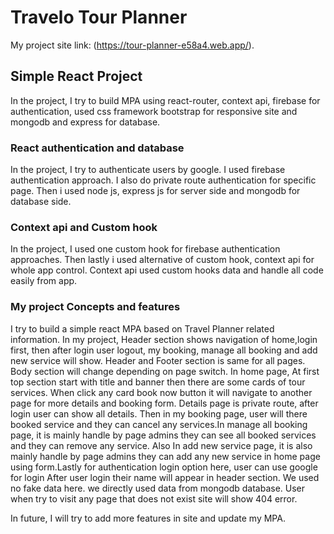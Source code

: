# Travelo Tour Planner

My project site link: (https://tour-planner-e58a4.web.app/).

## Simple React Project

In the project, I try to build MPA using react-router, context api, firebase for authentication, used css framework bootstrap for responsive site and mongodb and express for database.

### React authentication and database

In the project, I try to authenticate users by google. I used firebase authentication approach. I also do private route authentication for specific page. Then i used node js, express js for server side and mongodb for database side.

### Context api and Custom hook

In the project, I used one custom hook for firebase authentication approaches. Then lastly i used alternative of custom hook, context api for whole app control. Context api used custom hooks data and handle all code easily from app.

### My project Concepts and features

I try to build a simple react MPA based on Travel Planner related information. In my project, Header section shows navigation of home,login first, then after login user logout, my booking, manage all booking and add new service will show. Header and Footer section is same for all pages.
Body section will change depending on page switch. In home page, At first top section start with title and banner then there are some cards of tour services. When click any card book now button it will navigate to another page for more details and booking form. Details page is private route, after login user can show all details. Then in my booking  page, user will there booked service and they can cancel any services.In manage all booking page, it is mainly handle by page admins they can see all booked services and they can remove any service. Also In add new service page, it is also mainly handle by page admins they can add any new service in home page using form.Lastly for authentication login option here, user can use google for login  After user login their name will appear in header section. We used no fake data here. we directly used data from mongodb database. User when try to visit any page that does not exist site will show 404 error.

In future, I will try to add more features in site and update my MPA.

